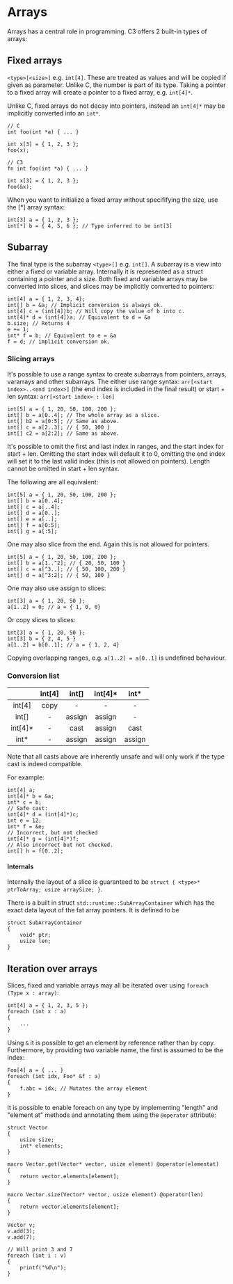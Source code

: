 # Arrays

Arrays has a central role in programming. C3 offers 2 built-in types of arrays:

## Fixed arrays

`<type>[<size>]` e.g. `int[4]`. These are treated as values and will be copied if given as parameter. Unlike C, the number is part of its type. Taking a pointer to a fixed array will create a pointer to a fixed array, e.g. `int[4]*`. 

Unlike C, fixed arrays do not decay into pointers, instead an `int[4]*` may be implicitly converted into an `int*`.


    // C
    int foo(int *a) { ... }
    
    int x[3] = { 1, 2, 3 };
    foo(x);
    
    // C3
    fn int foo(int *a) { ... }

    int x[3] = { 1, 2, 3 };
    foo(&x);


When you want to initialize a fixed array without specififying the size, use the [*] array syntax:

    int[3] a = { 1, 2, 3 };
    int[*] b = { 4, 5, 6 }; // Type inferred to be int[3]



## Subarray

The final type is the subarray `<type>[]`  e.g. `int[]`. A subarray is a view into either a fixed or variable array. Internally it is represented as a struct containing a pointer and a size. Both fixed and variable arrays may be converted into slices, and slices may be implicitly converted to pointers:
    
    int[4] a = { 1, 2, 3, 4};
    int[] b = &a; // Implicit conversion is always ok.
    int[4] c = (int[4])b; // Will copy the value of b into c.
    int[4]* d = (int[4])a; // Equivalent to d = &a
    b.size; // Returns 4
    e += 1;
    int* f = b; // Equivalent to e = &a
    f = d; // implicit conversion ok.

### Slicing arrays

It's possible to use a range syntax to create subarrays from pointers, arrays, vararrays and other subarrays. The either use range syntax:
`arr[<start index>..<end index>]` (the end index is included in the final result) or start + len syntax: `arr[<start index> : len]`

    
    int[5] a = { 1, 20, 50, 100, 200 };
    int[] b = a[0..4]; // The whole array as a slice.
    int[] b2 = a[0:5]; // Same as above.
    int[] c = a[2..3]; // { 50, 100 }
    int[] c2 = a[2:2]; // Same as above.

It's possible to omit the first and last index in ranges, and the start index for start + len.
Omitting the start index will default it to 0, omitting the end index will set it to the last valid
index (this is not allowed on pointers). Length cannot be omitted in start + len syntax.

The following are all equivalent:

    int[5] a = { 1, 20, 50, 100, 200 };
    int[] b = a[0..4];
    int[] c = a[..4];
    int[] d = a[0..];
    int[] e = a[..];
    int[] f = a[0:5];
    int[] g = a[:5];

One may also slice from the end. Again this is not allowed for pointers.

    int[5] a = { 1, 20, 50, 100, 200 };
    int[] b = a[1..^2]; // { 20, 50, 100 }
    int[] c = a[^3..]; // { 50, 100, 200 }
    int[] d = a[^3:2]; // { 50, 100 }

One may also use assign to slices:

    int[3] a = { 1, 20, 50 };
    a[1..2] = 0; // a = { 1, 0, 0}

Or copy slices to slices:

    int[3] a = { 1, 20, 50 };
    int[3] b = { 2, 4, 5 }
    a[1..2] = b[0..1]; // a = { 1, 2, 4}

Copying overlapping ranges, e.g. `a[1..2] = a[0..1]` is undefined behaviour.

    
### Conversion list

| | int[4] | int[] | int[4]* | int* |
|:-:|:-:|:-:|:-:|:-:|
| int[4] | copy | - | - | - |
| int[] | - | assign | assign | - |
| int[4]* | - | cast | assign | cast |
| int* | - | assign | assign | assign |

Note that all casts above are inherently unsafe and will only work if the type cast is indeed compatible.

For example:

    int[4] a;
    int[4]* b = &a;
    int* c = b;
    // Safe cast:
    int[4]* d = (int[4]*)c; 
    int e = 12;
    int* f = &e;
    // Incorrect, but not checked
    int[4]* g = (int[4]*)f;
    // Also incorrect but not checked.
    int[] h = f[0..2];


#### Internals

Internally the layout of a slice is guaranteed to be `struct { <type>* ptrToArray; usize arraySize; }`.

There is a built in struct `std::runtime::SubArrayContainer` which has the exact data layout of the fat array pointers. It is defined to be

    struct SubArrayContainer
    {
        void* ptr;
        usize len;
    }

## Iteration over arrays

Slices, fixed and variable arrays may all be iterated over using `foreach (Type x : array)`:

    int[4] a = { 1, 2, 3, 5 };
    foreach (int x : a)
    {
        ...
    }

Using `&` it is possible to get an element by reference rather than by copy.
Furthermore, by providing two variable name, the first is assumed to be the
index:

    Foo[4] a = { ... }
    foreach (int idx, Foo* &f : a)
    {
        f.abc = idx; // Mutates the array element
    }

It is possible to enable foreach on any type 
by implementing "length" and "element at" methods
and annotating them using the `@operator` attribute:

    struct Vector
    {
        usize size;
        int* elements;
    }

    macro Vector.get(Vector* vector, usize element) @operator(elementat)
    {
        return vector.elements[element];
    }

    macro Vector.size(Vector* vector, usize element) @operator(len)
    {
        return vector.elements[element];
    }

    Vector v;
    v.add(3);
    v.add(7);

    // Will print 3 and 7
    foreach (int i : v)
    {
        printf("%d\n");
    }